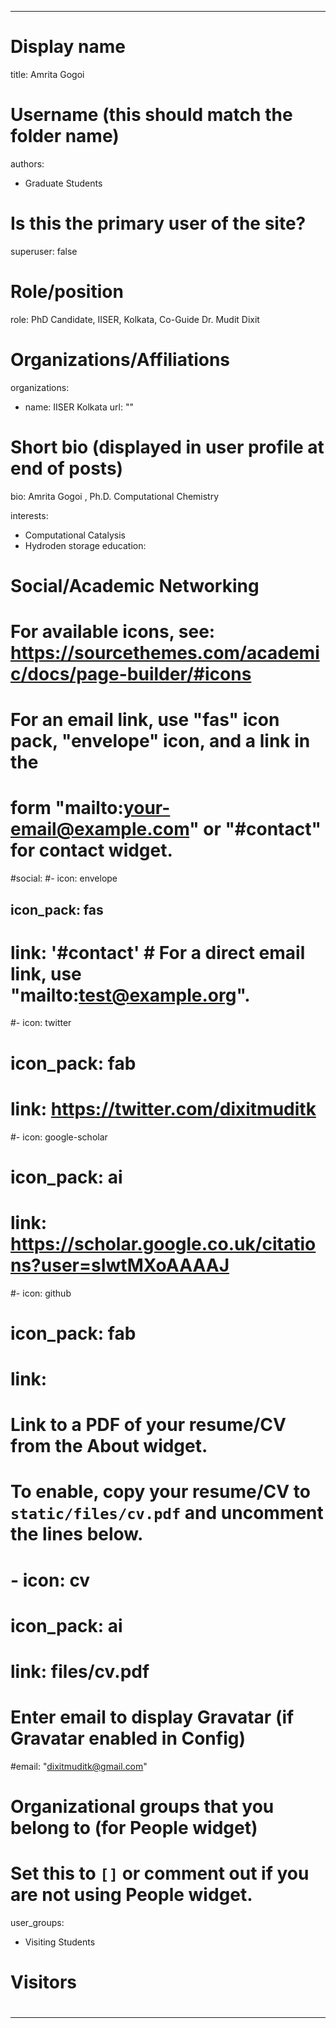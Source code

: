 
---
# Display name
title: Amrita Gogoi

# Username (this should match the folder name)
authors:
- Graduate Students

# Is this the primary user of the site?
superuser: false

# Role/position
role: PhD Candidate, IISER, Kolkata, Co-Guide Dr. Mudit Dixit

# Organizations/Affiliations
organizations: 
- name: IISER Kolkata
  url: ""

# Short bio (displayed in user profile at end of posts)
bio: Amrita Gogoi , Ph.D. Computational Chemistry

interests:
- Computational Catalysis
- Hydroden storage
education:
  
# Social/Academic Networking
# For available icons, see: https://sourcethemes.com/academic/docs/page-builder/#icons
#   For an email link, use "fas" icon pack, "envelope" icon, and a link in the
#   form "mailto:your-email@example.com" or "#contact" for contact widget.
#social:
#- icon: envelope
##  icon_pack: fas
#  link: '#contact'  # For a direct email link, use "mailto:test@example.org".
#- icon: twitter
#  icon_pack: fab
#  link: https://twitter.com/dixitmuditk
#- icon: google-scholar
#  icon_pack: ai
#  link: https://scholar.google.co.uk/citations?user=sIwtMXoAAAAJ
#- icon: github
#  icon_pack: fab
#  link: 
# Link to a PDF of your resume/CV from the About widget.
# To enable, copy your resume/CV to `static/files/cv.pdf` and uncomment the lines below.
# - icon: cv
#   icon_pack: ai
#   link: files/cv.pdf

# Enter email to display Gravatar (if Gravatar enabled in Config)
#email: "dixitmuditk@gmail.com"

# Organizational groups that you belong to (for People widget)
#   Set this to `[]` or comment out if you are not using People widget.
user_groups:
- Visiting Students


# Visitors

#
---

